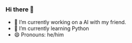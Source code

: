 ### Hi there 👋

- 🔭 I’m currently working on a AI with my friend.
- 🌱 I’m currently learning Python
- 😄 Pronouns: he/him
